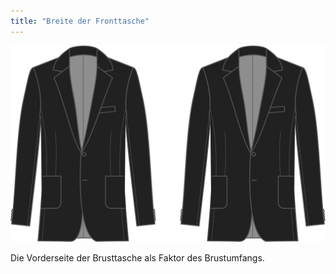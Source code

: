 ```yaml
---
title: "Breite der Fronttasche"
---
```


![Breite der Fronttasche](frontpocketwidth.svg)

Die Vorderseite der Brusttasche als Faktor des Brustumfangs.




